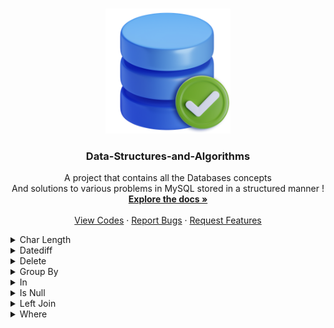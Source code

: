 ﻿<a name="readme-top"></a>

<!-- PROJECT LOGO -->
<br />
<div align="center">
  <a href="https://github.com/ankitguptamdp/Databases/">
    <img src="Resources/Images/Databases.png" alt="Logo" width="200" height="200">
  </a>

  <h3 align="center">Data-Structures-and-Algorithms</h3>

  <p align="center">
    A project that contains all the Databases concepts 
    <br />
    And solutions to various problems in MySQL stored in a structured manner !
    <br />
    <a href="https://github.com/ankitguptamdp/Databases/tree/main/Documents/"><strong>Explore the docs »</strong></a>
    <br />
    <br />
    <a href="https://github.com/ankitguptamdp/Databases/tree/main/Codes/">View Codes</a>
    ·
    <a href="mailto:ankitguptamdp@gmail.com">Report Bugs</a>
    ·
    <a href="mailto:ankitguptamdp@gmail.com">Request Features</a>
  </p>
</div>

<details>
<summary>Char Length</summary>

| # | Problem | Solution | Difficulty | Status | Tags |
| --- | --- | --- | --- | --- | --- |
| 1683 | [Invalid Tweets](https://leetcode.com/problems/invalid-tweets/) | [MySQL](https://github.com/ankitguptamdp/Databases/blob/main/Codes/Char_Length/1683%20-%20Invalid%20Tweets.sql) | Easy | Solved | Char Length |

</details>

<details>
<summary>Datediff</summary>

| # | Problem | Solution | Difficulty | Status | Tags |
| --- | --- | --- | --- | --- | --- |
| 0197 | [Rising Temperature](https://leetcode.com/problems/rising-temperature/) | [MySQL](link) | Easy | Solved | Left Join, Datediff, Where |

</details>

<details>
<summary>Delete</summary>

| # | Problem | Solution | Difficulty | Status | Tags |
| --- | --- | --- | --- | --- | --- |
| 0196 | [Delete Duplicate Emails](https://leetcode.com/problems/delete-duplicate-emails/) | [MySQL](https://github.com/ankitguptamdp/Databases/blob/main/Codes/Delete/0196%20-%20Delete%20Duplicate%20Emails.sql) | Easy | Solved | Delete, Where |

</details>

<details>
<summary>Group By</summary>

| # | Problem | Solution | Difficulty | Status | Tags |
| --- | --- | --- | --- | --- | --- |
| 0182 | [Duplicate Emails](https://leetcode.com/problems/duplicate-emails/) | [MySQL](https://github.com/ankitguptamdp/Databases/blob/main/Codes/Group%20By/0182%20-%20Duplicate%20Emails.sql) | Easy | Solved | Group By |

</details>

<details>
<summary>In</summary>

| # | Problem | Solution | Difficulty | Status | Tags |
| --- | --- | --- | --- | --- | --- |
| 0183 | [Customers Who Never Order](https://leetcode.com/problems/customers-who-never-order/) | [MySQL](https://github.com/ankitguptamdp/Databases/blob/main/Codes/In/0183%20-%20Customers%20Who%20Never%20Order.sql) | Easy | Solved | In |

</details>

<details>
<summary>Is Null</summary>

| # | Problem | Solution | Difficulty | Status | Tags |
| --- | --- | --- | --- | --- | --- |
| 0584 | [Find Customer Referee](https://leetcode.com/problems/find-customer-referee/) | [MySQL](https://github.com/ankitguptamdp/Databases/blob/main/Codes/Is%20Null/0584%20-%20Find%20Customer%20Referee.sql) | Easy | Solved | Is Null |

</details>


<details>
<summary>Left Join</summary>

| # | Problem | Solution | Difficulty | Status | Tags |
| --- | --- | --- | --- | --- | --- |
| 0175 | [Combine Two Tables](https://leetcode.com/problems/combine-two-tables/) | [MySQL](https://github.com/ankitguptamdp/Databases/blob/main/Codes/Left%20Join/0175%20-%20Combine%20Two%20Tables.sql) | Easy | Solved | Left Join |
| 1068 | [Product Sales Analysis I](https://leetcode.com/problems/product-sales-analysis-i/) | [MySQL](https://github.com/ankitguptamdp/Databases/blob/main/Codes/Left%20Join/1068%20-%20Product%20Sales%20Analysis%20I.sql) | Easy | Solved | Left Join |
| 1378 | [Replace Employee ID With The Unique Identifier](https://leetcode.com/problems/replace-employee-id-with-the-unique-identifier/) | [MySQL](https://github.com/ankitguptamdp/Databases/blob/main/Codes/Left%20Join/1378%20-%20Replace%20Employee%20ID%20With%20The%20Unique%20Identifier.sql) | Easy | Solved | Left Join |
| 1581 | [Customer Who Visited but Did Not Make Any Transactions](https://leetcode.com/problems/customer-who-visited-but-did-not-make-any-transactions/) | [MySQL](https://github.com/ankitguptamdp/Databases/blob/main/Codes/Left%20Join/1581%20-%20Customer%20Who%20Visited%20but%20Did%20Not%20Make%20Any%20Transactions.sql) | Easy | Solved | Left Join |


</details>

<details>
<summary>Where</summary>

| # | Problem | Solution | Difficulty | Status | Tags |
| --- | --- | --- | --- | --- | --- |
| 0181 | [Employees Earning More Than Their Managers](https://leetcode.com/problems/employees-earning-more-than-their-managers/) | [MySQL](https://github.com/ankitguptamdp/Databases/blob/main/Codes/Where/0181%20-%20Employees%20Earning%20More%20Than%20Their%20Managers.sql) | Easy | Solved | Where |
| 0595 | [Big Countries](https://leetcode.com/problems/big-countries/) | [MySQL](https://github.com/ankitguptamdp/Databases/blob/main/Codes/Where/0595%20-%20Big%20Countries.sql) | Easy | Solved | Where, Or |
| 1148 | [Article Views I](https://leetcode.com/problems/article-views-i/) | [MySQL](https://github.com/ankitguptamdp/Databases/blob/main/Codes/Where/1148%20-%20Article%20Views%20I.sql) | Easy | Solved | Distinct, Where, Order By |
| 1757 | [Recyclable and Low Fat Products](https://leetcode.com/problems/recyclable-and-low-fat-products/) | [MySQL](https://github.com/ankitguptamdp/Databases/blob/main/Codes/Where/1757%20-%20Recyclable%20and%20Low%20Fat%20Products.sql) | Easy | Solved | Select, Where |

</details>


